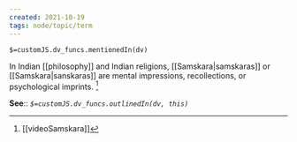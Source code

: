 ```yaml
---
created: 2021-10-19
tags: node/topic/term
---
```

`$=customJS.dv_funcs.mentionedIn(dv)`

In Indian [[philosophy]] and Indian religions, [[Samskara|samskaras]] or [[Samskara|sanskaras]] are mental impressions, recollections, or psychological imprints.  [^1]

**See**::
*`$=customJS.dv_funcs.outlinedIn(dv, this)`* 

[^1]: [[videoSamskara]]

